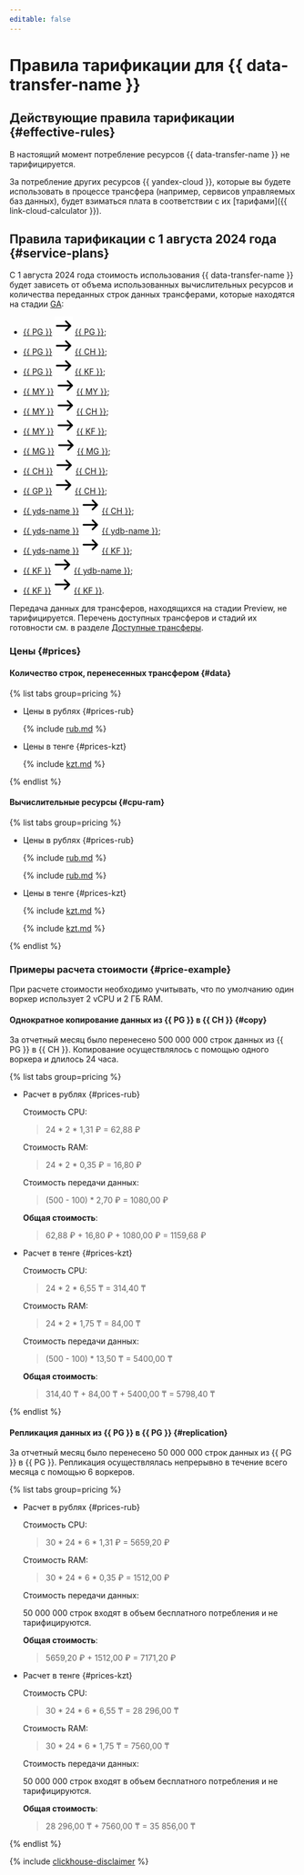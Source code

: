 ```yaml
---
editable: false
---
```


# Правила тарификации для {{ data-transfer-name }}



## Действующие правила тарификации {#effective-rules}

В настоящий момент потребление ресурсов {{ data-transfer-name }} не тарифицируется.

За потребление других ресурсов {{ yandex-cloud }}, которые вы будете использовать в процессе трансфера (например, сервисов управляемых баз данных), будет взиматься плата в соответствии с их [тарифами]({{ link-cloud-calculator }}).

## Правила тарификации с 1 августа 2024 года {#service-plans}

С 1 августа 2024 года стоимость использования {{ data-transfer-name }} будет зависеть от объема использованных вычислительных ресурсов и количества переданных строк данных трансферами, которые находятся на стадии [GA](../overview/concepts/launch-stages.md): 

* [{{ PG }}](operations/endpoint/source/postgresql.md) ![arrow_right](../_assets/console-icons/arrow-right.svg) [{{ PG }}](operations/endpoint/target/postgresql.md);
* [{{ PG }}](operations/endpoint/source/postgresql.md) ![arrow_right](../_assets/console-icons/arrow-right.svg) [{{ CH }}](operations/endpoint/target/clickhouse.md);
* [{{ PG }}](operations/endpoint/source/postgresql.md) ![arrow_right](../_assets/console-icons/arrow-right.svg) [{{ KF }}](operations/endpoint/target/kafka.md);
* [{{ MY }}](operations/endpoint/source/mysql.md) ![arrow_right](../_assets/console-icons/arrow-right.svg) [{{ MY }}](operations/endpoint/target/mysql.md);
* [{{ MY }}](operations/endpoint/source/mysql.md) ![arrow_right](../_assets/console-icons/arrow-right.svg) [{{ CH }}](operations/endpoint/target/clickhouse.md);
* [{{ MY }}](operations/endpoint/source/mysql.md) ![arrow_right](../_assets/console-icons/arrow-right.svg) [{{ KF }}](operations/endpoint/target/kafka.md);
* [{{ MG }}](operations/endpoint/source/mongodb.md) ![arrow_right](../_assets/console-icons/arrow-right.svg) [{{ MG }}](operations/endpoint/target/mongodb.md);
* [{{ CH }}](operations/endpoint/source/clickhouse.md) ![arrow_right](../_assets/console-icons/arrow-right.svg) [{{ CH }}](operations/endpoint/target/clickhouse.md);
* [{{ GP }}](operations/endpoint/source/greenplum.md) ![arrow_right](../_assets/console-icons/arrow-right.svg) [{{ CH }}](operations/endpoint/target/clickhouse.md);
* [{{ yds-name }}](operations/endpoint/source/data-streams.md) ![arrow_right](../_assets/console-icons/arrow-right.svg) [{{ CH }}](operations/endpoint/target/clickhouse.md);
* [{{ yds-name }}](operations/endpoint/source/data-streams.md) ![arrow_right](../_assets/console-icons/arrow-right.svg) [{{ ydb-name }}](operations/endpoint/target/yandex-database.md);
* [{{ yds-name }}](operations/endpoint/source/data-streams.md) ![arrow_right](../_assets/console-icons/arrow-right.svg) [{{ KF }}](operations/endpoint/target/kafka.md);
* [{{ KF }}](operations/endpoint/source/kafka.md) ![arrow_right](../_assets/console-icons/arrow-right.svg) [{{ ydb-name }}](operations/endpoint/target/yandex-database.md);
* [{{ KF }}](operations/endpoint/source/kafka.md) ![arrow_right](../_assets/console-icons/arrow-right.svg) [{{ KF }}](operations/endpoint/target/kafka.md).


Передача данных для трансферов, находящихся на стадии Preview, не тарифицируется. Перечень доступных трансферов и стадий их готовности см. в разделе [Доступные трансферы](transfer-matrix.md).

### Цены {#prices}

#### Количество строк, перенесенных трансфером {#data}


{% list tabs group=pricing %}

- Цены в рублях {#prices-rub}

  {% include [rub.md](../_pricing/data-transfer/rub.md) %}

- Цены в тенге {#prices-kzt}

  {% include [kzt.md](../_pricing/data-transfer/kzt.md) %}

{% endlist %}



#### Вычислительные ресурсы {#cpu-ram}


{% list tabs group=pricing %}

- Цены в рублях {#prices-rub}

  {% include [rub.md](../_pricing/data-transfer/rub-cpu.md) %}

  {% include [rub.md](../_pricing/data-transfer/rub-ram.md) %}

- Цены в тенге {#prices-kzt}

  {% include [kzt.md](../_pricing/data-transfer/kzt-cpu.md) %}

  {% include [kzt.md](../_pricing/data-transfer/kzt-ram.md) %}

{% endlist %}



### Примеры расчета стоимости {#price-example}

При расчете стоимости необходимо учитывать, что по умолчанию один воркер использует 2 vCPU и 2 ГБ RAM. 

#### Однократное копирование данных из {{ PG }} в {{ CH }} {#copy}

За отчетный месяц было перенесено 500 000 000 строк данных из {{ PG }} в {{ CH }}. Копирование осуществлялось с помощью одного воркера и длилось 24 часа.


{% list tabs group=pricing %}

- Расчет в рублях {#prices-rub}

  Стоимость CPU:

  > 24 * 2 * 1,31 ₽ = 62,88 ₽

  Стоимость RAM:

  > 24 * 2 * 0,35 ₽ = 16,80 ₽

  Стоимость передачи данных:

  > (500 - 100) * 2,70 ₽ = 1080,00 ₽

  **Общая стоимость**:

  > 62,88 ₽ + 16,80 ₽ + 1080,00 ₽ = 1159,68 ₽

- Расчет в тенге {#prices-kzt}

  Стоимость CPU:

  > 24 * 2 * 6,55 ₸ = 314,40 ₸

  Стоимость RAM:

  > 24 * 2 * 1,75 ₸ = 84,00 ₸

  Стоимость передачи данных:

  > (500 - 100) * 13,50 ₸ = 5400,00 ₸

  **Общая стоимость**:

  > 314,40 ₸ + 84,00 ₸ + 5400,00 ₸ = 5798,40 ₸

{% endlist %}



#### Репликация данных из {{ PG }} в {{ PG }} {#replication}

За отчетный месяц было перенесено 50 000 000 строк данных из {{ PG }} в {{ PG }}. Репликация осуществлялась непрерывно в течение всего месяца с помощью 6 воркеров.


{% list tabs group=pricing %}

- Расчет в рублях {#prices-rub}

  Стоимость CPU:

  > 30 * 24 * 6 * 1,31 ₽ = 5659,20 ₽

  Стоимость RAM:

  > 30 * 24 * 6 * 0,35 ₽ = 1512,00 ₽

  Стоимость передачи данных:

  50 000 000 строк входят в объем бесплатного потребления и не тарифицируются.

  **Общая стоимость**:

  > 5659,20 ₽ + 1512,00 ₽ = 7171,20 ₽

- Расчет в тенге {#prices-kzt}

  Стоимость CPU:

  > 30 * 24 * 6 * 6,55 ₸ = 28 296,00 ₸

  Стоимость RAM:

  > 30 * 24 * 6 * 1,75 ₸ = 7560,00 ₸

  Стоимость передачи данных:

  50 000 000 строк входят в объем бесплатного потребления и не тарифицируются. 

  **Общая стоимость**:

  > 28 296,00 ₸ + 7560,00 ₸ = 35 856,00 ₸

{% endlist %}




{% include [clickhouse-disclaimer](../_includes/clickhouse-disclaimer.md) %}

